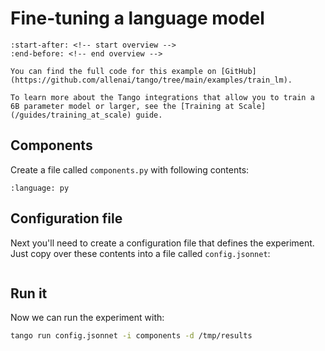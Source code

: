 # Fine-tuning a language model

```{include} ../../../examples/train_lm/README.md
:start-after: <!-- start overview -->
:end-before: <!-- end overview -->
```

```{tip}
You can find the full code for this example on [GitHub](https://github.com/allenai/tango/tree/main/examples/train_lm).
```

```{tip}
To learn more about the Tango integrations that allow you to train a 6B parameter model or larger, see the [Training at Scale](/guides/training_at_scale) guide.
```

## Components

Create a file called `components.py` with following contents:

```{literalinclude} ../../../examples/train_lm/components.py
:language: py
```

## Configuration file

Next you'll need to create a configuration file that defines the experiment. Just copy over these contents into a file called `config.jsonnet`:


```{literalinclude} ../../../examples/train_lm/config.jsonnet
```

## Run it

Now we can run the experiment with:

```bash
tango run config.jsonnet -i components -d /tmp/results
```
